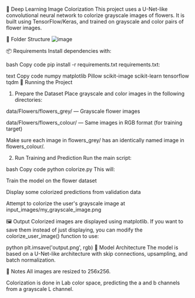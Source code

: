 🌸 Deep Learning Image Colorization
This project uses a U-Net-like convolutional neural network to colorize grayscale images of flowers. It is built using TensorFlow/Keras, and trained on grayscale and color pairs of flower images.

📁 Folder Structure
![image](https://github.com/user-attachments/assets/a0b270e4-5ac1-450f-831f-d81a0b7bedc8)


📦 Requirements
Install dependencies with:

bash
Copy code
pip install -r requirements.txt
requirements.txt:

text
Copy code
numpy
matplotlib
Pillow
scikit-image
scikit-learn
tensorflow
tqdm
🚀 Running the Project
1. Prepare the Dataset
Place grayscale and color images in the following directories:

data/Flowers/flowers_grey/ — Grayscale flower images

data/Flowers/flowers_colour/ — Same images in RGB format (for training target)

Make sure each image in flowers_grey/ has an identically named image in flowers_colour/.

2. Run Training and Prediction
Run the main script:

bash
Copy code
python colorize.py
This will:

Train the model on the flower dataset

Display some colorized predictions from validation data

Attempt to colorize the user's grayscale image at input_images/my_grayscale_image.png

🖼️ Output
Colorized images are displayed using matplotlib. If you want to save them instead of just displaying, you can modify the colorize_user_image() function to use:

python
plt.imsave('output.png', rgb)
🧠 Model Architecture
The model is based on a U-Net-like architecture with skip connections, upsampling, and batch normalization.

📌 Notes
All images are resized to 256x256.

Colorization is done in Lab color space, predicting the a and b channels from a grayscale L channel.
